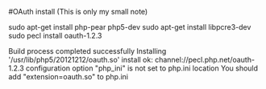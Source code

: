 #OAuth install
(This is only my small note)

sudo apt-get install php-pear php5-dev
sudo apt-get install libpcre3-dev
sudo pecl install oauth-1.2.3

Build process completed successfully
Installing '/usr/lib/php5/20121212/oauth.so'
install ok: channel://pecl.php.net/oauth-1.2.3
configuration option "php_ini" is not set to php.ini location
You should add "extension=oauth.so" to php.ini
